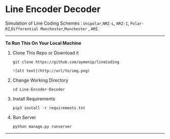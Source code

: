 # Line Encoder Decoder

Simulation of Line Coding Schemes : `Unipolar`,`NRZ-L`, `NRZ-I`, `Polar-RZ`,`Differential Manchester`,`Manchester` , `AMI`.

---

**To Run This On Your Local Machine**

1.  Clone This Repo or Download it

        git clone https://github.com/aymenip/lineCoding
        
        ![alt text](http://url/to/img.png)

2.  Change Working Directory

        cd Line-Encoder-Decoder

3.  Install Requirements

        pip3 install -r requirements.txt

4.  Run Server

        python manage.py runserver

---

